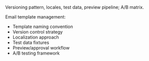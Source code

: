 Versioning pattern, locales, test data, preview pipeline; A/B matrix.

Email template management:

- Template naming convention
- Version control strategy
- Localization approach
- Test data fixtures
- Preview/approval workflow
- A/B testing framework
